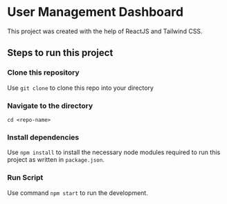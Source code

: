 # User Management Dashboard

This project was created with the help of ReactJS and Tailwind CSS.

## Steps to run this project

### Clone this repository 

Use `git clone` to clone this repo into your directory

### Navigate to the directory

`cd <repo-name>`

### Install dependencies 

Use `npm install` to install the necessary node modules required to run this project as written in `package.json`.

### Run Script

Use command `npm start` to run the development. 

